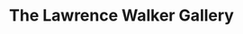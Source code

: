 ---
title: "The Lawrence Walker Gallery"
url: /colchester/the-lawrence-walker-gallery/
shop: charity
---